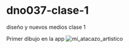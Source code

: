 # dno037-clase-1
diseño y nuevos medios clase 1 

Primer dibujo en la app
![mi_atacazo_artistico](https://user-images.githubusercontent.com/75910897/157473791-548fcaed-8b9c-4f46-8498-d45a7119875c.jpg)
